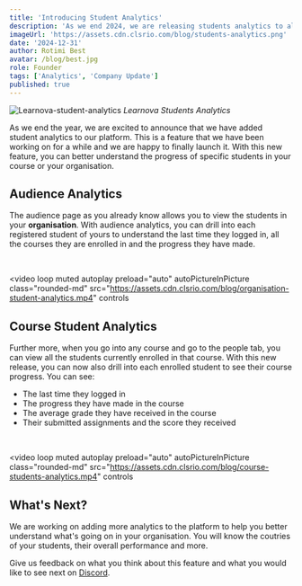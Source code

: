 ```yaml
---
title: 'Introducing Student Analytics'
description: 'As we end 2024, we are releasing students analytics to all organisation on Learnova. You can now view analytics on your students, including their last login date, course completion status, and much more.'
imageUrl: 'https://assets.cdn.clsrio.com/blog/students-analytics.png'
date: '2024-12-31'
author: Rotimi Best
avatar: /blog/best.jpg
role: Founder
tags: ['Analytics', 'Company Update']
published: true
---
```


![Learnova-student-analytics](https://assets.cdn.clsrio.com/blog/students-analytics.png)
_Learnova Students Analytics_

As we end the year, we are excited to announce that we have added student analytics to our platform. This is a feature that we have been working on for a while and we are happy to finally launch it. With this new feature, you can better understand the progress of specific students in your course or your organisation.

## Audience Analytics

The audience page as you already know allows you to view the students in your **organisation**. With audience analytics, you can drill into each registered student of yours to understand the last time they logged in, all the courses they are enrolled in and the progress they have made.

<br />

<video
  loop
  muted
  autoplay
  preload="auto"
  autoPictureInPicture
  class="rounded-md" src="https://assets.cdn.clsrio.com/blog/organisation-student-analytics.mp4" controls
>
</video>

## Course Student Analytics

Further more, when you go into any course and go to the people tab, you can view all the students currently enrolled in that course. With this new release, you can now also drill into each enrolled student to see their course progress. You can see:

- The last time they logged in
- The progress they have made in the course
- The average grade they have received in the course
- Their submitted assignments and the score they received

<br />

<video loop
  muted
  autoplay
  preload="auto"
  autoPictureInPicture
  class="rounded-md"
  src="https://assets.cdn.clsrio.com/blog/course-students-analytics.mp4" controls
  >
</video>

## What's Next?

We are working on adding more analytics to the platform to help you better understand what's going on in your organisation. You will know the coutries of your students, their overall performance and more.

Give us feedback on what you think about this feature and what you would like to see next on [Discord](https://peopletalk.io/discord).
